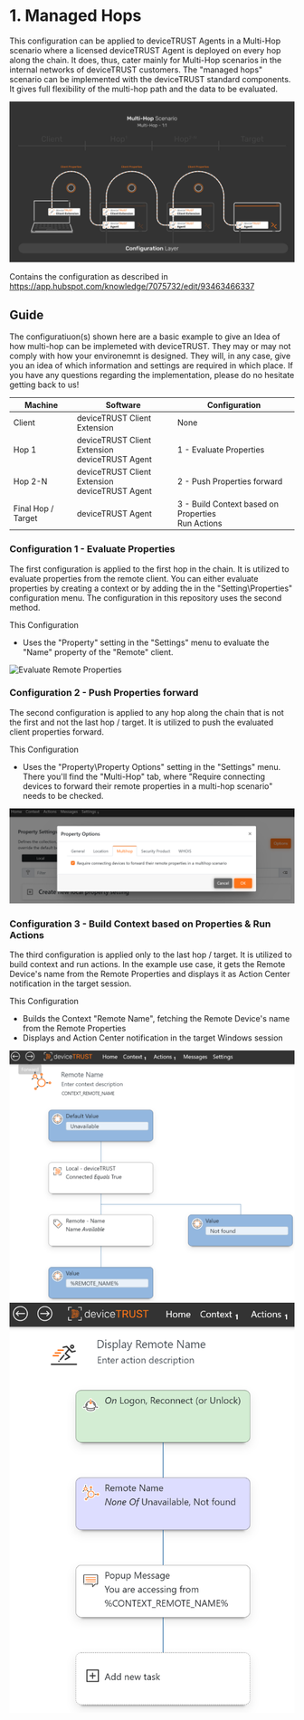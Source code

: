# 1. Managed Hops
This configuration can be applied to deviceTRUST Agents in a Multi-Hop scenario where a licensed deviceTRUST Agent is deployed on every hop along the chain. It does, thus, cater mainly for Multi-Hop scenarios in the internal networks of deviceTRUST customers. The "managed hops" scenario can be implemented with the deviceTRUST standard components. It gives full flexibility of the multi-hop path and the data to be evaluated.

![1 - Managed Hops](../../_assets/images/multi-hop/1-ManagedHops/01_Architecture.png)

Contains the configuration as described in https://app.hubspot.com/knowledge/7075732/edit/93463466337

## Guide
The configuratiuon(s) shown here are a basic example to give an Idea of how multi-hop can be implemeted with deviceTRUST. They may or may not comply with how your environemnt is designed. They will, in any case, give you an idea of which information and settings are required in which place. If you have any questions regarding the implementation, please do no hesitate getting back to us!

| Machine            | Software                                            | Configuration                                          |
|--------------------|-----------------------------------------------------|--------------------------------------------------------|
| Client             | deviceTRUST Client Extension                        | None                                                   |
| Hop 1              | deviceTRUST Client Extension <br> deviceTRUST Agent | 1 - Evaluate Properties                                |
| Hop 2-N            | deviceTRUST Client Extension <br> deviceTRUST Agent | 2 - Push Properties forward                            |
| Final Hop / Target | deviceTRUST Agent                                   | 3 - Build Context based on Properties <br> Run Actions |

### Configuration 1 - Evaluate Properties
The first configuration is applied to the first hop in the chain. It is utilized to evaluate properties from the remote client. You can either evaluate properties by creating a context or by adding the in the "Setting\Properties" configuration menu. The configuration in this repository uses the second method.

This Configuration
- Uses the "Property" setting in the "Settings" menu to evaluate the "Name" property of the "Remote" client.

![Evaluate Remote Properties](../../_assets/images/multi-hop/1-ManagedHops/02_EvaluateRemotePropertiess.png)

### Configuration 2 - Push Properties forward
The second configuration is applied to any hop along the chain that is not the first and not the last hop / target. It is utilized to push the evaluated client properties forward.

This Configuration
- Uses the "Property\Property Options" setting in the "Settings" menu. There you'll find the "Multi-Hop" tab, where "Require connecting devices to forward their remote properties in a multi-hop scenario" needs to be checked.

![Forward Properties](../../_assets/images/multi-hop/1-ManagedHops/03_ForwardProperties.png)
### Configuration 3 - Build Context based on Properties & Run Actions

The third configuration is applied only to the last hop / target. It is utilized to build context and run actions. In the example use case, it gets the Remote Device's name from the Remote Properties and displays it as Action Center notification in the target session.

This Configuration
- Builds the Context "Remote Name", fetching the Remote Device's name from the Remote Properties
- Displays and Action Center notification in the target Windows session

![Built Context](../../_assets/images/multi-hop/1-ManagedHops/04_Context.png)![Run Actions](../../_assets/images/multi-hop/1-ManagedHops/05_Action.png)